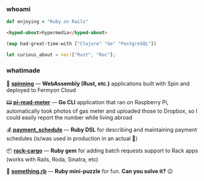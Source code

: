 ### whoami

```ruby
def enjoying = "Ruby on Rails"
```

```html
<hyped-about>hypermedia</hyped-about>
```

```clojure
(map had-great-time-with ["Clojure" "Go" "PostgreSQL"])
```

```rust
let curious_about = vec!["Rust", "Roc"];
```

### whatimade

:rocket: **[spinning](https://github.com/murdho/spinning)** — **WebAssembly (Rust, etc.)** applications built with Spin and deployed to Fermyon Cloud

:pager: **[pi-read-meter](https://github.com/murdho/pi-read-meter)** — **Go CLI** application that ran on Raspberry Pi, automatically took photos of gas meter and uploaded those to Dropbox, so I could easily report the number while living abroad

:moneybag: [**payment_schedule**](https://github.com/murdho/payment_schedule) — **Ruby DSL** for describing and maintaining payment schedules (is/was used in production in an actual :bank:)

:package: **[rack-cargo](https://github.com/murdho/rack-cargo)** — **Ruby gem** for adding batch requests support to Rack apps (works with Rails, Roda, Sinatra, etc)

:crystal_ball: **[something.rb](https://gist.github.com/murdho/11396c47af7be7742f251a0c7ee2e571)** — **Ruby mini-puzzle** for fun. **Can you solve it?** :wink:
